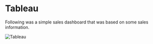 # Tableau 
Following was a simple sales dashboard that was based on some sales information. 

![Tableau](https://imgur.com/a/0aYYnRl)
